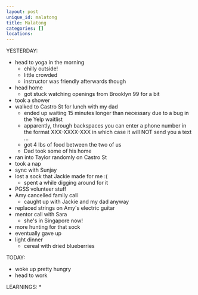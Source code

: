 ```yaml
---
layout: post
unique_id: malatong
title: Malatong
categories: []
locations: 
---
```


YESTERDAY:
* head to yoga in the morning
  * chilly outside!
  * little crowded
  * instructor was friendly afterwards though
* head home
  * got stuck watching openings from Brooklyn 99 for a bit
* took a shower
* walked to Castro St for lunch with my dad
  * ended up waiting 15 minutes longer than necessary due to a bug in the Yelp waitlist
  * apparently, through backspaces you can enter a phone number in the format XXX-XXXX-XXX in which case it will NOT send you a text ...
  * got 4 lbs of food between the two of us
  * Dad took some of his home
* ran into Taylor randomly on Castro St
* took a nap
* sync with Sunjay
* lost a sock that Jackie made for me :(
  * spent a while digging around for it
* PGSS volunteer stuff
* Amy cancelled family call
  * caught up with Jackie and my dad anyway
* replaced strings on Amy's electric guitar
* mentor call with Sara
  * she's in Singapore now!
* more hunting for that sock
* eventually gave up
* light dinner
  * cereal with dried blueberries

TODAY:
* woke up pretty hungry
* head to work

LEARNINGS:
* 
